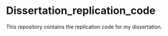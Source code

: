 # Dissertation_replication_code
This repository contains the replication code for my dissertation. 
